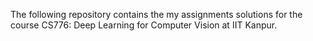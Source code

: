The following repository contains the my assignments solutions for the course CS776: Deep Learning for Computer Vision at IIT Kanpur.